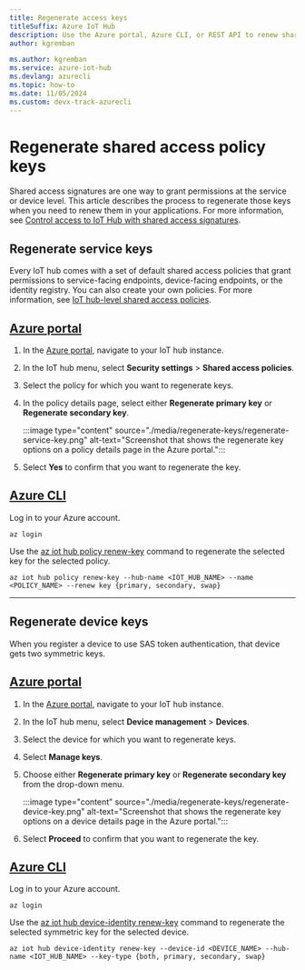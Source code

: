 ```yaml
---
title: Regenerate access keys
titleSuffix: Azure IoT Hub
description: Use the Azure portal, Azure CLI, or REST API to renew shared access policy keys for your IoT hub instance and devices.
author: kgremban

ms.author: kgremban
ms.service: azure-iot-hub
ms.devlang: azurecli
ms.topic: how-to
ms.date: 11/05/2024
ms.custom: devx-track-azurecli
---
```


# Regenerate shared access policy keys

Shared access signatures are one way to grant permissions at the service or device level. This article describes the process to regenerate those keys when you need to renew them in your applications. For more information, see [Control access to IoT Hub with shared access signatures](./authenticate-authorize-sas.md).

## Regenerate service keys

Every IoT hub comes with a set of default shared access policies that grant permissions to service-facing endpoints, device-facing endpoints, or the identity registry. You can also create your own policies. For more information, see [IoT hub-level shared access policies](./authenticate-authorize-sas.md#iot-hub-level-shared-access-policies).

## [Azure portal](#tab/portal)

1. In the [Azure portal](https://portal.azure.com), navigate to your IoT hub instance.
1. In the IoT hub menu, select **Security settings** > **Shared access policies**.
1. Select the policy for which you want to regenerate keys.
1. In the policy details page, select either **Regenerate primary key** or **Regenerate secondary key**.

   :::image type="content" source="./media/regenerate-keys/regenerate-service-key.png" alt-text="Screenshot that shows the regenerate key options on a policy details page in the Azure portal.":::

1. Select **Yes** to confirm that you want to regenerate the key.

## [Azure CLI](#tab/cli)

Log in to your Azure account.

```azurecli
az login
```

Use the [az iot hub policy renew-key](/cli/azure/iot/hub/policy#az-iot-hub-policy-renew-key) command to regenerate the selected key for the selected policy.

```azurecli
az iot hub policy renew-key --hub-name <IOT_HUB_NAME> --name <POLICY_NAME> --renew key {primary, secondary, swap}
```

---

## Regenerate device keys

When you register a device to use SAS token authentication, that device gets two symmetric keys.

## [Azure portal](#tab/portal)

1. In the [Azure portal](https://portal.azure.com), navigate to your IoT hub instance.
1. In the IoT hub menu, select **Device management** > **Devices**.
1. Select the device for which you want to regenerate keys.
1. Select **Manage keys**.
1. Choose either **Regenerate primary key** or **Regenerate secondary key** from the drop-down menu.

   :::image type="content" source="./media/regenerate-keys/regenerate-device-key.png" alt-text="Screenshot that shows the regenerate key options on a device details page in the Azure portal.":::

1. Select **Proceed** to confirm that you want to regenerate the key.

## [Azure CLI](#tab/cli)

Log in to your Azure account.

```azurecli
az login
```

Use the [az iot hub device-identity renew-key](/cli/azure/iot/hub/device-identity#az-iot-hub-device-identity-renew-key) command to regenerate the selected symmetric key for the selected device.

```azurecli
az iot hub device-identity renew-key --device-id <DEVICE_NAME> --hub-name <IOT_HUB_NAME> --key-type {both, primary, secondary, swap}
```
